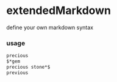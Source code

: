# extendedMarkdown
define your own markdown syntax

### usage
```markdown
precious
$*gem
precious stone*$
previous
```